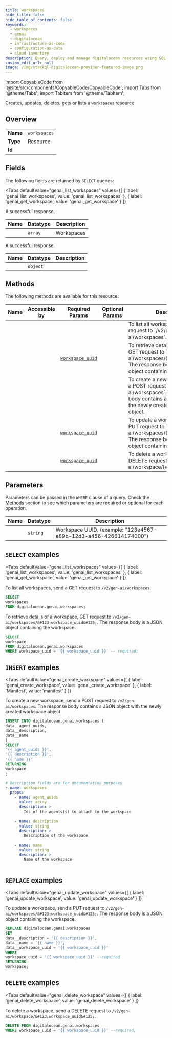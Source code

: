 ```yaml
--- 
title: workspaces
hide_title: false
hide_table_of_contents: false
keywords:
  - workspaces
  - genai
  - digitalocean
  - infrastructure-as-code
  - configuration-as-data
  - cloud inventory
description: Query, deploy and manage digitalocean resources using SQL
custom_edit_url: null
image: /img/stackql-digitalocean-provider-featured-image.png
---
```


import CopyableCode from '@site/src/components/CopyableCode/CopyableCode';
import Tabs from '@theme/Tabs';
import TabItem from '@theme/TabItem';

Creates, updates, deletes, gets or lists a <code>workspaces</code> resource.

## Overview
<table><tbody>
<tr><td><b>Name</b></td><td><code>workspaces</code></td></tr>
<tr><td><b>Type</b></td><td>Resource</td></tr>
<tr><td><b>Id</b></td><td><CopyableCode code="digitalocean.genai.workspaces" /></td></tr>
</tbody></table>

## Fields

The following fields are returned by `SELECT` queries:

<Tabs
    defaultValue="genai_list_workspaces"
    values={[
        { label: 'genai_list_workspaces', value: 'genai_list_workspaces' },
        { label: 'genai_get_workspace', value: 'genai_get_workspace' }
    ]}
>
<TabItem value="genai_list_workspaces">

A successful response.

<table>
<thead>
    <tr>
    <th>Name</th>
    <th>Datatype</th>
    <th>Description</th>
    </tr>
</thead>
<tbody>
<tr>
    <td><CopyableCode code="workspaces" /></td>
    <td><code>array</code></td>
    <td>Workspaces</td>
</tr>
</tbody>
</table>
</TabItem>
<TabItem value="genai_get_workspace">

A successful response.

<table>
<thead>
    <tr>
    <th>Name</th>
    <th>Datatype</th>
    <th>Description</th>
    </tr>
</thead>
<tbody>
<tr>
    <td><CopyableCode code="workspace" /></td>
    <td><code>object</code></td>
    <td></td>
</tr>
</tbody>
</table>
</TabItem>
</Tabs>

## Methods

The following methods are available for this resource:

<table>
<thead>
    <tr>
    <th>Name</th>
    <th>Accessible by</th>
    <th>Required Params</th>
    <th>Optional Params</th>
    <th>Description</th>
    </tr>
</thead>
<tbody>
<tr>
    <td><a href="#genai_list_workspaces"><CopyableCode code="genai_list_workspaces" /></a></td>
    <td><CopyableCode code="select" /></td>
    <td></td>
    <td></td>
    <td>To list all workspaces, send a GET request to `/v2/gen-ai/workspaces`.</td>
</tr>
<tr>
    <td><a href="#genai_get_workspace"><CopyableCode code="genai_get_workspace" /></a></td>
    <td><CopyableCode code="select" /></td>
    <td><a href="#parameter-workspace_uuid"><code>workspace_uuid</code></a></td>
    <td></td>
    <td>To retrieve details of a workspace, GET request to `/v2/gen-ai/workspaces/&#123;workspace_uuid&#125;`. The response body is a JSON object containing the workspace.</td>
</tr>
<tr>
    <td><a href="#genai_create_workspace"><CopyableCode code="genai_create_workspace" /></a></td>
    <td><CopyableCode code="insert" /></td>
    <td></td>
    <td></td>
    <td>To create a new workspace, send a POST request to `/v2/gen-ai/workspaces`. The response body contains a JSON object with the newly created workspace object.</td>
</tr>
<tr>
    <td><a href="#genai_update_workspace"><CopyableCode code="genai_update_workspace" /></a></td>
    <td><CopyableCode code="replace" /></td>
    <td><a href="#parameter-workspace_uuid"><code>workspace_uuid</code></a></td>
    <td></td>
    <td>To update a workspace, send a PUT request to `/v2/gen-ai/workspaces/&#123;workspace_uuid&#125;`. The response body is a JSON object containing the workspace.</td>
</tr>
<tr>
    <td><a href="#genai_delete_workspace"><CopyableCode code="genai_delete_workspace" /></a></td>
    <td><CopyableCode code="delete" /></td>
    <td><a href="#parameter-workspace_uuid"><code>workspace_uuid</code></a></td>
    <td></td>
    <td>To delete a workspace, send a DELETE request to `/v2/gen-ai/workspace/&#123;workspace_uuid&#125;`.</td>
</tr>
</tbody>
</table>

## Parameters

Parameters can be passed in the `WHERE` clause of a query. Check the [Methods](#methods) section to see which parameters are required or optional for each operation.

<table>
<thead>
    <tr>
    <th>Name</th>
    <th>Datatype</th>
    <th>Description</th>
    </tr>
</thead>
<tbody>
<tr id="parameter-workspace_uuid">
    <td><CopyableCode code="workspace_uuid" /></td>
    <td><code>string</code></td>
    <td>Workspace UUID. (example: "123e4567-e89b-12d3-a456-426614174000")</td>
</tr>
</tbody>
</table>

## `SELECT` examples

<Tabs
    defaultValue="genai_list_workspaces"
    values={[
        { label: 'genai_list_workspaces', value: 'genai_list_workspaces' },
        { label: 'genai_get_workspace', value: 'genai_get_workspace' }
    ]}
>
<TabItem value="genai_list_workspaces">

To list all workspaces, send a GET request to `/v2/gen-ai/workspaces`.

```sql
SELECT
workspaces
FROM digitalocean.genai.workspaces;
```
</TabItem>
<TabItem value="genai_get_workspace">

To retrieve details of a workspace, GET request to `/v2/gen-ai/workspaces/&#123;workspace_uuid&#125;`. The response body is a JSON object containing the workspace.

```sql
SELECT
workspace
FROM digitalocean.genai.workspaces
WHERE workspace_uuid = '{{ workspace_uuid }}' -- required;
```
</TabItem>
</Tabs>


## `INSERT` examples

<Tabs
    defaultValue="genai_create_workspace"
    values={[
        { label: 'genai_create_workspace', value: 'genai_create_workspace' },
        { label: 'Manifest', value: 'manifest' }
    ]}
>
<TabItem value="genai_create_workspace">

To create a new workspace, send a POST request to `/v2/gen-ai/workspaces`. The response body contains a JSON object with the newly created workspace object.

```sql
INSERT INTO digitalocean.genai.workspaces (
data__agent_uuids,
data__description,
data__name
)
SELECT 
'{{ agent_uuids }}',
'{{ description }}',
'{{ name }}'
RETURNING
workspace
;
```
</TabItem>
<TabItem value="manifest">

```yaml
# Description fields are for documentation purposes
- name: workspaces
  props:
    - name: agent_uuids
      value: array
      description: >
        Ids of the agents(s) to attach to the workspace
        
    - name: description
      value: string
      description: >
        Description of the workspace
        
    - name: name
      value: string
      description: >
        Name of the workspace
        
```
</TabItem>
</Tabs>


## `REPLACE` examples

<Tabs
    defaultValue="genai_update_workspace"
    values={[
        { label: 'genai_update_workspace', value: 'genai_update_workspace' }
    ]}
>
<TabItem value="genai_update_workspace">

To update a workspace, send a PUT request to `/v2/gen-ai/workspaces/&#123;workspace_uuid&#125;`. The response body is a JSON object containing the workspace.

```sql
REPLACE digitalocean.genai.workspaces
SET 
data__description = '{{ description }}',
data__name = '{{ name }}',
data__workspace_uuid = '{{ workspace_uuid }}'
WHERE 
workspace_uuid = '{{ workspace_uuid }}' --required
RETURNING
workspace;
```
</TabItem>
</Tabs>


## `DELETE` examples

<Tabs
    defaultValue="genai_delete_workspace"
    values={[
        { label: 'genai_delete_workspace', value: 'genai_delete_workspace' }
    ]}
>
<TabItem value="genai_delete_workspace">

To delete a workspace, send a DELETE request to `/v2/gen-ai/workspace/&#123;workspace_uuid&#125;`.

```sql
DELETE FROM digitalocean.genai.workspaces
WHERE workspace_uuid = '{{ workspace_uuid }}' --required;
```
</TabItem>
</Tabs>
